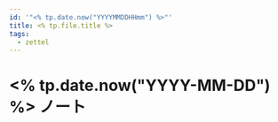 ```yaml
---
id: '"<% tp.date.now("YYYYMMDDHHmm") %>"'
title: <% tp.file.title %>
tags:
  - zettel
---
```


# <% tp.date.now("YYYY-MM-DD") %> ノート
